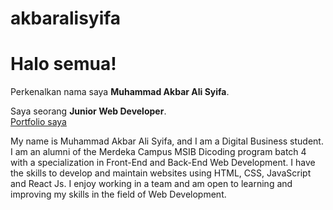# akbaralisyifa

# Halo semua! 

Perkenalkan nama saya **Muhammad Akbar Ali Syifa**.

Saya seorang **Junior Web Developer**.\
[Portfolio saya](https://akbaralisyifa.github.io/Portfolio/)

My name is Muhammad Akbar Ali Syifa, and I am a Digital Business student. 
I am an alumni of the Merdeka Campus MSIB Dicoding program batch 4 with a specialization in Front-End and Back-End Web Development. 
I have the skills to develop and maintain websites using HTML, CSS, JavaScript and React Js. 
I enjoy working in a team and am open to learning and improving my skills in the field of Web Development.
